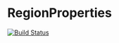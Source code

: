 # RegionProperties

[![Build Status](https://github.com/Dysthymiac/RegionProperties.jl/actions/workflows/CI.yml/badge.svg?branch=main)](https://github.com/Dysthymiac/RegionProperties.jl/actions/workflows/CI.yml?query=branch%3Amain)
